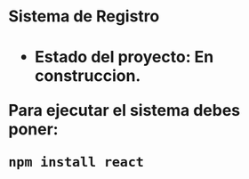 <h1> Sistema de Registro <h1>

- Estado del proyecto: En construccion.

Para ejecutar el sistema debes poner:

```npm install react```
